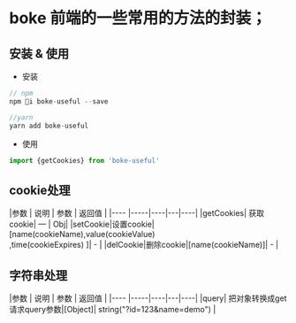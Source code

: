 # boke 前端的一些常用的方法的封装；

## 安装 & 使用

- 安装

```js
// npm
npm i boke-useful --save

//yarn
yarn add boke-useful
```

- 使用

```js
import {getCookies} from 'boke-useful'
```

## cookie处理

|参数   | 说明 | 参数 | 返回值 |
|----  |-----|----|---|----|
|getCookies| 获取cookie| — | Obj|
|setCookie|设置cookie|[name(cookieName),value(cookieValue)<br/>,time(cookieExpires) ]| - |
|delCookie|删除cookie|[name(cookieName)]| - |

## 字符串处理

|参数   | 说明 | 参数 | 返回值 |
|----  |-----|----|---|----|
|query| 把对象转换成get请求query参数|[Object]| string("?id=123&name=demo") |
